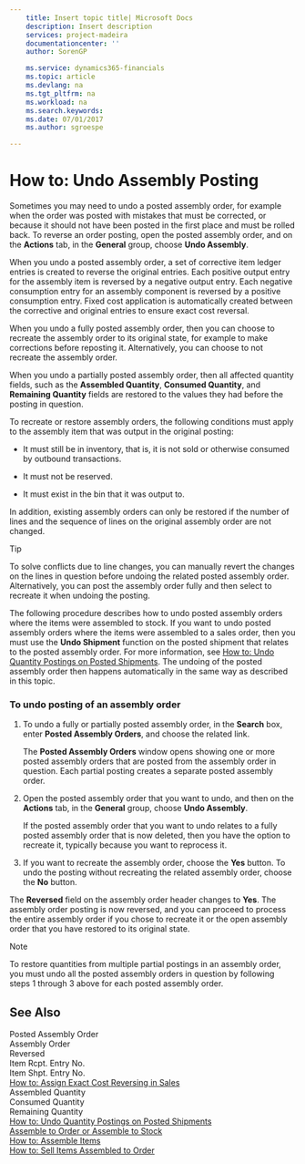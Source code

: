 ```yaml
---
    title: Insert topic title| Microsoft Docs
    description: Insert description
    services: project-madeira
    documentationcenter: ''
    author: SorenGP

    ms.service: dynamics365-financials
    ms.topic: article
    ms.devlang: na
    ms.tgt_pltfrm: na
    ms.workload: na
    ms.search.keywords:
    ms.date: 07/01/2017
    ms.author: sgroespe

---
```

# How to: Undo Assembly Posting
Sometimes you may need to undo a posted assembly order, for example when the order was posted with mistakes that must be corrected, or because it should not have been posted in the first place and must be rolled back. To reverse an order posting, open the posted assembly order, and on the **Actions** tab, in the **General** group, choose **Undo Assembly**.  
  
 When you undo a posted assembly order, a set of corrective item ledger entries is created to reverse the original entries. Each positive output entry for the assembly item is reversed by a negative output entry. Each negative consumption entry for an assembly component is reversed by a positive consumption entry. Fixed cost application is automatically created between the corrective and original entries to ensure exact cost reversal.  
  
 When you undo a fully posted assembly order, then you can choose to recreate the assembly order to its original state, for example to make corrections before reposting it. Alternatively, you can choose to not recreate the assembly order.  
  
 When you undo a partially posted assembly order, then all affected quantity fields, such as the **Assembled Quantity**, **Consumed Quantity**, and **Remaining Quantity** fields are restored to the values they had before the posting in question.  
  
 To recreate or restore assembly orders, the following conditions must apply to the assembly item that was output in the original posting:  
  
-   It must still be in inventory, that is, it is not sold or otherwise consumed by outbound transactions.  
  
-   It must not be reserved.  
  
-   It must exist in the bin that it was output to.  
  
 In addition, existing assembly orders can only be restored if the number of lines and the sequence of lines on the original assembly order are not changed.  
  
> [!TIP]  
>  To solve conflicts due to line changes, you can manually revert the changes on the lines in question before undoing the related posted assembly order. Alternatively, you can post the assembly order fully and then select to recreate it when undoing the posting.  
  
 The following procedure describes how to undo posted assembly orders where the items were assembled to stock. If you want to undo posted assembly orders where the items were assembled to a sales order, then you must use the **Undo Shipment** function on the posted shipment that relates to the posted assembly order. For more information, see [How to: Undo Quantity Postings on Posted Shipments](../how-to-undo-quantity-postings-on-posted-shipments.md). The undoing of the posted assembly order then happens automatically in the same way as described in this topic.  
  
### To undo posting of an assembly order  
  
1.  To undo a fully or partially posted assembly order, in the **Search** box, enter **Posted Assembly Orders**, and choose the related link.  
  
     The **Posted Assembly Orders** window opens showing one or more posted assembly orders that are posted from the assembly order in question. Each partial posting creates a separate posted assembly order.  
  
2.  Open the posted assembly order that you want to undo, and then on the **Actions** tab, in the **General** group, choose **Undo Assembly**.  
  
     If the posted assembly order that you want to undo relates to a fully posted assembly order that is now deleted, then you have the option to recreate it, typically because you want to reprocess it.  
  
3.  If you want to recreate the assembly order, choose the **Yes** button. To undo the posting without recreating the related assembly order, choose the **No** button.  
  
 The **Reversed** field on the assembly order header changes to **Yes**. The assembly order posting is now reversed, and you can proceed to process the entire assembly order if you chose to recreate it or the open assembly order that you have restored to its original state.  
  
> [!NOTE]  
>  To restore quantities from multiple partial postings in an assembly order, you must undo all the posted assembly orders in question by following steps 1 through 3 above for each posted assembly order.  
  
## See Also  
 Posted Assembly Order   
 Assembly Order   
 Reversed   
 Item Rcpt. Entry No.   
 Item Shpt. Entry No.   
 [How to: Assign Exact Cost Reversing in Sales](../how-to-assign-exact-cost-reversing-in-sales.md)   
 Assembled Quantity   
 Consumed Quantity   
 Remaining Quantity   
 [How to: Undo Quantity Postings on Posted Shipments](../how-to-undo-quantity-postings-on-posted-shipments.md)   
 [Assemble to Order or Assemble to Stock](../assemble-to-order-or-assemble-to-stock.md)   
 [How to: Assemble Items](../how-to-assemble-items.md)   
 [How to: Sell Items Assembled to Order](../how-to-sell-items-assembled-to-order.md)